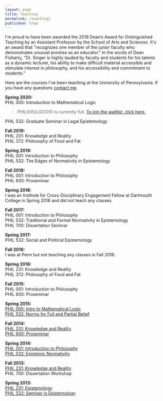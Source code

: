 ```yaml
---
layout: page
title: Teaching
permalink: /teaching/
published: true
---
```


I'm proud to have been awarded the 2018 Dean’s Award for Distinguished Teaching by an Assistant Professor by the School of Arts and Sciences. It's an award that "recognizes one member of the junior faculty who demonstrates unusual promise as an educator." In the words of Dean Fluharty, "Dr. Singer is highly lauded by faculty and students for his talents as a dynamic lecturer, his ability to make difficult material accessible and stimulate interest in philosophy, and his accessibility and commitment to students."

Here are the courses I've been teaching at the University of Pennsylvania. If you have any questions [contact me](http://www.danieljsinger.com/#contact).


**Spring 2020:**  
PHIL 005: Introduction to Mathematical Logic  
> PHIL005/LGIC010 is currently full. [To join the waitlist, click here.](https://forms.gle/HdN7JkdFKbd9P8sw7)  

PHIL 532: Graduate Seminar in Legal Epistemology  

**Fall 2019:**  
PHIL 231: Knowledge and Reality  
PHIL 372: Philosophy of Food and Fat  

**Spring 2019:**  
PHIL 001: Introduction to Philosophy  
PHIL 532: The Edges of Normativity in Epistemology  

**Fall 2018:**  
PHIL 001: Introduction to Philosophy   
PHIL 600: Proseminar  

**Spring 2018:**  
I was an Institute for Cross-Disciplinary Engagement Fellow at Dartmouth College in Spring 2018 and did not teach any classes.  

**Fall 2017:**  
PHIL 001: Introduction to Philosophy  
PHIL 532: Traditional and Formal Normativity in Epistemology  
PHIL 700: Dissertation Seminar  

**Spring 2017:**  
PHIL 532: Social and Political Epistemology  

**Fall 2016:**  
I was at Penn but not teaching any classes in Fall 2016.  

**Spring 2016:**  
PHIL 231: Knowledge and Reality  
PHIL 372: Philosophy of Food and Fat  

**Fall 2015:**  
PHIL 001: Introduction to Philosophy  
PHIL 600: Proseminar  

**Spring 2015:**  
[PHIL 005: Intro to Mathematical Logic](https://www.dropbox.com/s/hjiryurubsa9lok/PHIL%20005%20Syllabus.pdf?dl=0)  
[PHIL 532: Norms for Full and Partial Belief](https://canvas.upenn.edu/courses/1265323/assignments/syllabus)  

**Fall 2014:**  
[PHIL 231: Knowledge and Reality](https://canvas.upenn.edu/courses/1253178)  
[PHIL 600: Proseminar](https://canvas.upenn.edu/courses/1253180)  

**Spring 2014:**  
[PHIL 001: Introduction to Philosophy](https://upenn.instructure.com/courses/1205840)  
[PHIL 532: Epistemic Normativity](https://upenn.instructure.com/courses/1205847)  

**Fall 2013:**  
[PHIL 231: Knowledge and Reality](https://upenn.instructure.com/courses/1138656)  
PHIL 700: Dissertation Workshop  

**Spring 2013:**  
[PHIL 231: Epistemology](https://upenn.instructure.com/courses/954128)  
[PHIL 532: Seminar in Epistemology](http://www.danieljsinger.com/teaching/KAILSyllabus.pdf)
